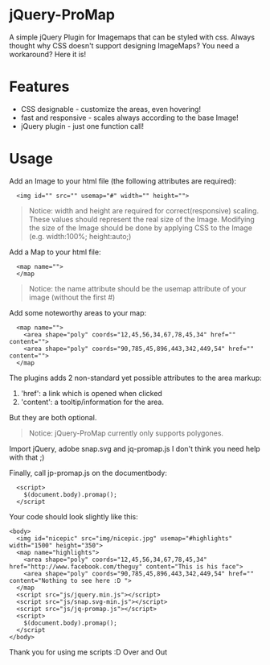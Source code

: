# jQuery-ProMap
A simple jQuery Plugin for Imagemaps that can be styled with css.
Always thought why CSS doesn't support designing ImageMaps? You need a workaround? Here it is!

# Features
<ul>
  <li>CSS designable - customize the areas, even hovering!</li>
  <li>fast and responsive - scales always according to the base Image!</li>
  <li>jQuery plugin - just one function call!</li>
</ul>

# Usage
Add an Image to your html file (the following attributes are required):
```
  <img id="" src="" usemap="#" width="" height="">
```
> Notice: width and height are required for correct(responsive) scaling. These values should represent the real size of the Image. Modifying the size of the Image should be done by applying CSS to the Image (e.g. width:100%; height:auto;)

Add a Map to your html file:
```
  <map name="">
  </map
```
> Notice: the name attribute should be the usemap attribute of your image (without the first #)

Add some noteworthy areas to your map:
```
  <map name="">
    <area shape="poly" coords="12,45,56,34,67,78,45,34" href="" content="">
    <area shape="poly" coords="90,785,45,896,443,342,449,54" href="" content="">
  </map
```
The plugins adds 2 non-standard yet possible attributes to the area markup:<br>
  1. 'href': a link which is opened when clicked<br>
  2. 'content': a tooltip/information for the area.<br>
  
But they are both optional. 

> Notice: jQuery-ProMap currently only supports polygones.<br>

Import jQuery, adobe snap.svg and jq-promap.js
I don't think you need help with that ;)

Finally, call jp-promap.js on the documentbody:
```
  <script>
    $(document.body).promap();
  </script
```

Your code should look slightly like this:
```
<body>
  <img id="nicepic" src="img/nicepic.jpg" usemap="#highlights" width="1500" height="350">
  <map name="highlights">
    <area shape="poly" coords="12,45,56,34,67,78,45,34" href="http://www.facebook.com/theguy" content="This is his face">
    <area shape="poly" coords="90,785,45,896,443,342,449,54" href="" content="Nothing to see here :D ">
  </map
  <script src="js/jquery.min.js"></script>
  <script src="js/snap.svg-min.js"></script>
  <script src="js/jq-promap.js"></script>
  <script>
    $(document.body).promap();
  </script
</body>
```

Thank you for using me scripts :D
Over and Out
